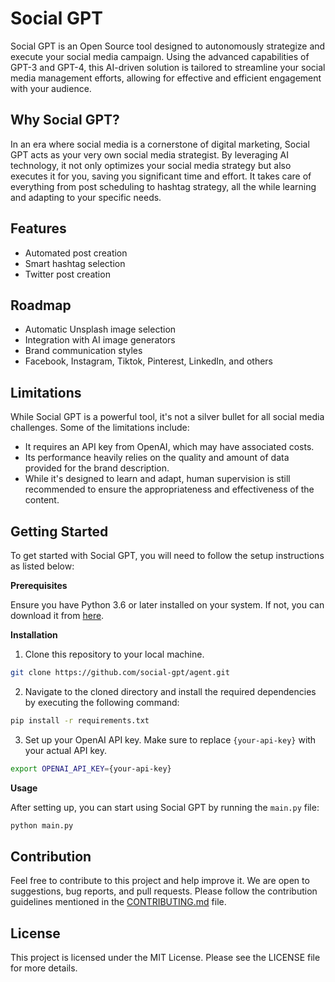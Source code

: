 # Social GPT

Social GPT is an Open Source tool designed to autonomously strategize and execute your social media campaign. Using the advanced capabilities of GPT-3 and GPT-4, this AI-driven solution is tailored to streamline your social media management efforts, allowing for effective and efficient engagement with your audience.

## Why Social GPT?

In an era where social media is a cornerstone of digital marketing, Social GPT acts as your very own social media strategist. By leveraging AI technology, it not only optimizes your social media strategy but also executes it for you, saving you significant time and effort. It takes care of everything from post scheduling to hashtag strategy, all the while learning and adapting to your specific needs.

## Features

- Automated post creation
- Smart hashtag selection
- Twitter post creation

## Roadmap
- Automatic Unsplash image selection
- Integration with AI image generators
- Brand communication styles
- Facebook, Instagram, Tiktok, Pinterest, LinkedIn, and others


## Limitations

While Social GPT is a powerful tool, it's not a silver bullet for all social media challenges. Some of the limitations include:

- It requires an API key from OpenAI, which may have associated costs.
- Its performance heavily relies on the quality and amount of data provided for the brand description.
- While it's designed to learn and adapt, human supervision is still recommended to ensure the appropriateness and effectiveness of the content.

## Getting Started

To get started with Social GPT, you will need to follow the setup instructions as listed below:

**Prerequisites**

Ensure you have Python 3.6 or later installed on your system. If not, you can download it from [here](https://www.python.org/downloads/).

**Installation**

1. Clone this repository to your local machine.

```bash
git clone https://github.com/social-gpt/agent.git
```

2. Navigate to the cloned directory and install the required dependencies by executing the following command:

```bash
pip install -r requirements.txt
```

3. Set up your OpenAI API key. Make sure to replace `{your-api-key}` with your actual API key.

```bash
export OPENAI_API_KEY={your-api-key}
```

**Usage**

After setting up, you can start using Social GPT by running the `main.py` file:

```bash
python main.py
```

## Contribution

Feel free to contribute to this project and help improve it. We are open to suggestions, bug reports, and pull requests. Please follow the contribution guidelines mentioned in the [CONTRIBUTING.md](https://githum.com/social-gpt/agent/CONTRIBUTING.md) file.

## License

This project is licensed under the MIT License. Please see the LICENSE file for more details.